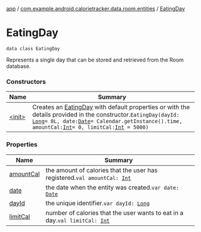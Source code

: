 [app](../../index.md) / [com.example.android.calorietracker.data.room.entities](../index.md) / [EatingDay](./index.md)

# EatingDay

`data class EatingDay`

Represents a single day that can be stored and retrieved from the Room database.

### Constructors

| Name | Summary |
|---|---|
| [&lt;init&gt;](-init-.md) | Creates an [EatingDay](./index.md) with default properties or with the details provided in the constructor.`EatingDay(dayId: `[`Long`](https://kotlinlang.org/api/latest/jvm/stdlib/kotlin/-long/index.html)` = 0L, date: `[`Date`](https://docs.oracle.com/javase/6/docs/api/java/util/Date.html)` = Calendar.getInstance().time, amountCal: `[`Int`](https://kotlinlang.org/api/latest/jvm/stdlib/kotlin/-int/index.html)` = 0, limitCal: `[`Int`](https://kotlinlang.org/api/latest/jvm/stdlib/kotlin/-int/index.html)` = 5000)` |

### Properties

| Name | Summary |
|---|---|
| [amountCal](amount-cal.md) | the amount of calories that the user has registered.`val amountCal: `[`Int`](https://kotlinlang.org/api/latest/jvm/stdlib/kotlin/-int/index.html) |
| [date](date.md) | the date when the entity was created.`var date: `[`Date`](https://docs.oracle.com/javase/6/docs/api/java/util/Date.html) |
| [dayId](day-id.md) | the unique identifier.`var dayId: `[`Long`](https://kotlinlang.org/api/latest/jvm/stdlib/kotlin/-long/index.html) |
| [limitCal](limit-cal.md) | number of calories that the user wants to eat in a day.`val limitCal: `[`Int`](https://kotlinlang.org/api/latest/jvm/stdlib/kotlin/-int/index.html) |
